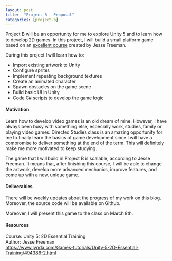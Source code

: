 ```yaml
---
layout: post
title:  "Project B - Proposal"
categories: [project-b]
---
```


Project B will be an opportunity for me to explore Unity 5 and to learn how to develop 2D games. In this project, I will build a small platform game based on an [excellent course](https://www.lynda.com/Games-tutorials/Unity-5-2D-Essential-Training/494386-2.html) created by Jesse Freeman.

During this project I will learn how to:

* Import existing artwork to Unity
* Configure sprites
* Implement repeating background textures
* Create an animated character
* Spawn obstacles on the game scene
* Build basic UI in Unity
* Code C# scripts to develop the game logic

#### Motivation

Learn how to develop video games is an old dream of mine. However, I have always been busy with something else, especially work, studies, family or playing video games. Directed Studies class is an amazing opportunity for me to finally learn the basics of game development since I will have a compromise to deliver something at the end of the term. This will definitely make me more motivated to keep studying.

The game that I will build in Project B is scalable, according to Jesse Freeman. It means that, after finishing this course, I will be able to change the artwork, develop more advanced mechanics, improve features, and come up with a new, unique game.

#### Deliverables

There will be weekly updates about the progress of my work on this blog. Moreover, the source code will be available on Github.

Moreover, I will present this game to the class on March 8th.

#### Resources

Course: Unity 5: 2D Essential Training<br>
Author: Jesse Freeman<br>
https://www.lynda.com/Games-tutorials/Unity-5-2D-Essential-Training/494386-2.html
